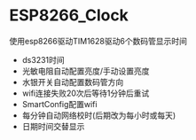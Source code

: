 # ESP8266_Clock

使用esp8266驱动TIM1628驱动6个数码管显示时间


- ds3231时间 	
- 光敏电阻自动配置亮度/手动设置亮度
- 水银开关自动配置数码管方向
- wifi连接失败20次后等待1分钟后重试
- SmartConfig配置wifi
- 每分钟自动网络校时(后期改为每小时或每天)
- 日期时间交替显示